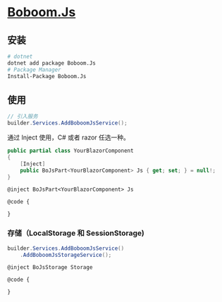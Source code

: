 # [Boboom.Js](https://github.com/chenshenchao/boboom)

## 安装

```bash
# dotnet
dotnet add package Boboom.Js
# Package Manager
Install-Package Boboom.Js
```

## 使用

```csharp
// 引入服务
builder.Services.AddBoboomJsService();
```

通过 Inject 使用，C# 或者 razor 任选一种。

```csharp
public partial class YourBlazorComponent
{
	[Inject]
	public BoJsPart<YourBlazorComponent> Js { get; set; } = null!;
}
```

```razor
@inject BoJsPart<YourBlazorComponent> Js

@code {

}
```

### 存储（LocalStorage 和 SessionStorage)

```csharp
builder.Services.AddBoboomJsService()
	.AddBoboomJsStorageService();
```

```razor
@inject BoJsStorage Storage

@code {

}
```
